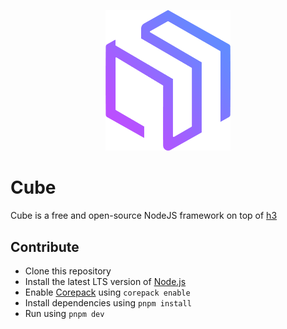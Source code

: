 <p style="text-align: center" align="center">
  <img src="./.github/assets/logo.png" width="200" alt="Cube code"/>
</p>

# Cube
Cube is a free and open-source NodeJS framework on top of [h3](https://h3.unjs.io/)

## <a name="contribute">Contribute</a>
- Clone this repository
- Install the latest LTS version of [Node.js](https://nodejs.org/en/)
- Enable [Corepack](https://github.com/nodejs/corepack) using `corepack enable`
- Install dependencies using `pnpm install`
- Run using `pnpm dev`
